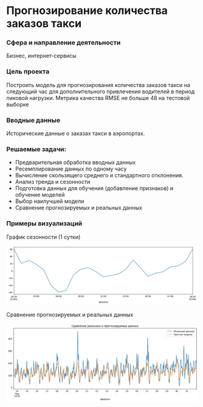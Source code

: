 # Прогнозирование количества заказов такси

### **Сфера и направление деятельности**

Бизнес, интернет-сервисы

### **Цель проекта**

Построить модель для прогнозирования количества заказов такси на следующий час для дополнительного привлечения водителей в период пиковой нагрузки. 
Метрика качества RMSE не больше 48 на тестовой выборке

### **Вводные данные**

Исторические данные о заказах такси в аэропортах.

### **Решаемые задачи:**  

- Предварительная обработка вводных данных
- Ресемплирование данных по одному часу
- Вычисление скользящего среднего и стандартного отклонения.
- Анализ тренда и сезонности 
- Подготовка данных для обучения (добавление признаков) и обучение моделей
- Выбор наилучшей модели
- Сравнение прогнозируемых и реальных данных

### Примеры визуализаций

График сезонности (1 сутки)

![24h_orders)](https://raw.githubusercontent.com/Gitsmither/taxi_ts/main/images/output1.png)


Сравнение прогнозируемых и реальных данных

![comparision](https://raw.githubusercontent.com/Gitsmither/taxi_ts/main/images/output.png)
